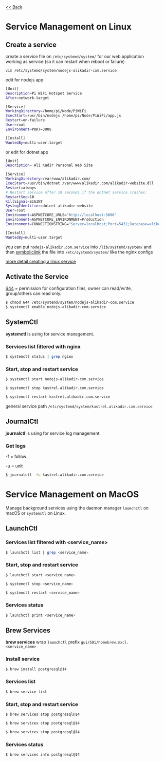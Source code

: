 [<< Back](README.md)

# Service Management on Linux

## Create a service
create a service file on ```/etc/systemd/system/``` for our web application working as service (so it can restart when reboot or failure)
```bash
vim /etc/systemd/system/nodejs-alikadir-com.service
```
edit for nodejs app
```bash
[Unit]
Description=Pi WiFi Hotspot Service
After=network.target

[Service]
WorkingDirectory=/home/pi/Node/PiWiFi
ExecStart=/usr/bin/nodejs /home/pi/Node/PiWiFi/app.js
Restart=on-failure
User=root
Environment=PORT=3000

[Install]
WantedBy=multi-user.target
```
or edit for dotnet app
```bash
[Unit]
Description= Ali Kadir Personal Web Site

[Service]
WorkingDirectory=/var/www/alikadir.com/
ExecStart=/usr/bin/dotnet /var/www/alikadir.com/alikadir-website.dll
Restart=always
# Restart service after 10 seconds if the dotnet service crashes:
RestartSec=10
KillSignal=SIGINT
SyslogIdentifier=dotnet-alikadir-website
User=root
Environment=ASPNETCORE_URLS="http://localhost:5000"
Environment=ASPNETCORE_ENVIRONMENT=Production
Environment=CONNECTIONSTRING="Server=localhost;Port=5432;Database=alikadir-website;User Id=postgres;Password=12345"

[Install]
WantedBy=multi-user.target
```

you can put ```nodejs-alikadir.com.service``` into ```/lib/systemd/system/``` and then [symboliclink](https://github.com/alikadir/linux-unix-server-and-macos-local-management/blob/main/file-directory-management.md#link-like-shortcut-in-windows) the file into ```/etc/systemd/system/``` like the nginx configs

[more detail creating a linux service](https://www.tecmint.com/create-systemd-service-linux/) 

## Activate the Service
[644](https://github.com/alikadir/linux-unix-server-and-macos-local-management/blob/main/user-permission.md#set-permission-with-number) = permission for configuration files, owner can read/write, group/others can read only.
```bash
$ chmod 644 /etc/systemd/system/nodejs-alikadir-com.service
$ systemctl enable nodejs-alikadir-com.service
```


## SystemCtl
**systemctl** is using for service management.

### Services list filtered with nginx
```bash
$ systemctl status | grep nginx
```

### Start, stop and restart service
```bash
$ systemctl start nodejs-alikadir-com.service
```
```bash
$ systemctl stop kastrel.alikadir.com.service
```
```bash
$ systemctl restart kastrel.alikadir.com.service
```
general service path ```/etc/systemd/system/kastrel.alikadir.com.service```

## JournalCtl

**journalctl** is using for service log management.

### Get logs
-f = follow

-u = unit

```bash
$ journalctl -fu kastrel.alikadir.com.service
```

# Service Management on MacOS

Manage background services using the daemon manager ```launchctl``` on macOS or ```systemctl``` on Linux.

## LaunchCtl

### Services list filtered with <service_name>
```bash
$ launchctl list | grep <service_name>
```

### Start, stop and restart service
```bash
$ launchctl start <service_name>
```
```bash
$ systemctl stop <service_name>
```
```bash
$ systemctl restart <service_name>
```

### Services status
```bash
$ launchctl print <service_name>
```


## Brew Services

**brew services** wrap ```launchctl``` prefix ```gui/501/homebrew.mxcl.<service_name>```

### Install service
```bash
$ brew install postgresql@14
```

### Services list 
```bash
$ brew service list
```

### Start, stop and restart service
```bash
$ brew services stop postgresql@14
```
```bash
$ brew services stop postgresql@14
```
```bash
$ brew services stop postgresql@14
```

### Services status
```bash
$ brew services info postgresql@14
```



